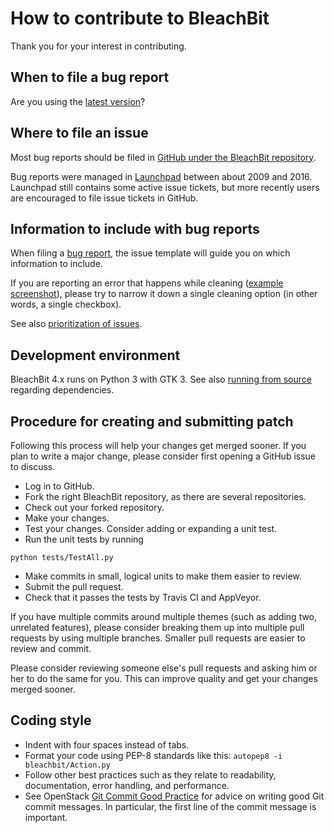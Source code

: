 # How to contribute to BleachBit

Thank you for your interest in contributing.


## When to file a bug report

Are you using the [latest version](https://www.bleachbit.org/download)?

## Where to file an issue

Most bug reports should be filed in [GitHub under the BleachBit repository](https://github.com/bleachbit/bleachbit/issues/new).

Bug reports were managed in [Launchpad](https://bugs.launchpad.net/bleachbit/) between about 2009 and 2016. Launchpad still contains some active issue tickets, but more recently users are encouraged to file issue tickets in GitHub.


## Information to include with bug reports

When filing a [bug report](https://github.com/bleachbit/bleachbit/issues/new), the issue template will guide you on which information to include.

If you are reporting an error that happens while cleaning ([example screenshot](https://user-images.githubusercontent.com/22394276/31048383-42d469d8-a61c-11e7-9a7d-d149887ce2f3.jpg)), please try to narrow it down a single cleaning option (in other words, a single checkbox).

See also [prioritization of issues](https://www.bleachbit.org/contribute/prioritization-issues).


## Development environment

BleachBit 4.x runs on Python 3 with GTK 3. See also [running from source](https://docs.bleachbit.org/dev/running-from-source-code.html) regarding dependencies.


## Procedure for creating and submitting patch

Following this process will help your changes get merged sooner. If you plan to write a major change, please consider first opening a GitHub issue to discuss.

* Log in to GitHub.
* Fork the right BleachBit repository, as there are several repositories.
* Check out your forked repository.
* Make your changes.
* Test your changes. Consider adding or expanding a unit test.
* Run the unit tests by running
````
python tests/TestAll.py
````
* Make commits in small, logical units to make them easier to review.
* Submit the pull request.
* Check that it passes the tests by Travis CI and AppVeyor.

If you have multiple commits around multiple themes (such as adding two, unrelated features), please consider breaking them up into multiple pull requests by using multiple branches. Smaller pull requests are easier to review and commit.

Please consider reviewing someone else's pull requests and asking him or her to do the same for you. This can improve quality and get your changes merged sooner.


## Coding style

* Indent with four spaces instead of tabs.
* Format your code using PEP-8 standards like this:
````autopep8 -i bleachbit/Action.py````
* Follow other best practices such as they relate to readability, documentation, error handling, and performance.
* See OpenStack [Git Commit Good Practice](https://wiki.openstack.org/wiki/GitCommitMessages) for advice on writing good Git commit messages. In particular, the first line of the commit message is important.
